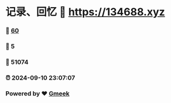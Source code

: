 # 记录、回忆 :link: https://134688.xyz 
### :page_facing_up: [60](https://134688.xyz/tag.html) 
### :speech_balloon: 5 
### :hibiscus: 51074 
### :alarm_clock: 2024-09-10 23:07:07 
### Powered by :heart: [Gmeek](https://github.com/Meekdai/Gmeek)
